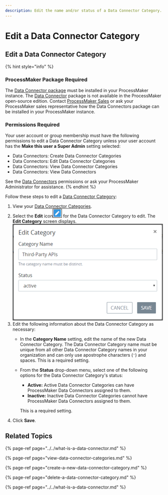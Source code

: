 ```yaml
---
description: Edit the name and/or status of a Data Connector Category.
---
```


# Edit a Data Connector Category

## Edit a Data Connector Category

{% hint style="info" %}
### ProcessMaker Package Required

The [Data Connector package](../../../../package-development-distribution/package-a-connector/data-connector-package.md) must be installed in your ProcessMaker instance. The [Data Connector](../../what-is-a-data-connector.md) package is not available in the ProcessMaker open-source edition. Contact [ProcessMaker Sales](https://www.processmaker.com/contact/) or ask your ProcessMaker sales representative how the Data Connectors package can be installed in your ProcessMaker instance.

### Permissions Required

Your user account or group membership must have the following permissions to edit a Data Connector Category unless your user account has the **Make this user a Super Admin** setting selected:

* Data Connectors: Create Data Connector Categories
* Data Connectors: Edit Data Connector Categories
* Data Connectors: View Data Connector Categories
* Data Connectors: View Data Connectors

See the [Data Connectors](../../../../processmaker-administration/permission-descriptions-for-users-and-groups.md#data-connectors) permissions or ask your ProcessMaker Administrator for assistance.
{% endhint %}

Follow these steps to edit a [Data Connector Category](../../what-is-a-data-connector.md):

1. View your [Data Connector Categories](view-data-connector-categories.md#view-data-connector-categories).
2. Select the **Edit** icon![](../../../../.gitbook/assets/open-modeler-edit-icon-processes-page-processes.png) for the Data Connector Category to edit. The **Edit Category** screen displays. ![](../../../../.gitbook/assets/edit-category-data-connector-package.png) 
3. Edit the following information about the Data Connector Category as necessary:
   * In the **Category Name** setting, edit the name of the new Data Connector Category. The Data Connector Category name must be unique from all other Data Connector Category names in your organization and can only use apostrophe characters \(`'`\) and spaces. This is a required setting.
   * From the **Status** drop-down menu, select one of the following options for the Data Connector Category's status:

     * **Active:** Active Data Connector Categories can have ProcessMaker Data Connectors assigned to them.
     * **Inactive:** Inactive Data Connector Categories cannot have ProcessMaker Data Connectors assigned to them.

     This is a required setting.
4. Click **Save**.

## Related Topics

{% page-ref page="../../what-is-a-data-connector.md" %}

{% page-ref page="view-data-connector-categories.md" %}

{% page-ref page="create-a-new-data-connector-category.md" %}

{% page-ref page="delete-a-data-connector-category.md" %}

{% page-ref page="../../what-is-a-data-connector.md" %}

